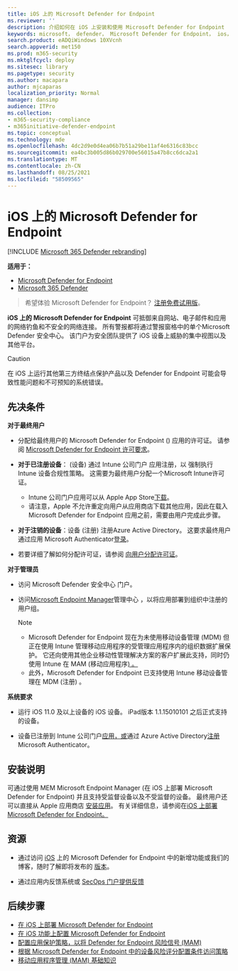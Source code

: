 ```yaml
---
title: iOS 上的 Microsoft Defender for Endpoint
ms.reviewer: ''
description: 介绍如何在 iOS 上安装和使用 Microsoft Defender for Endpoint
keywords: microsoft， defender， Microsoft Defender for Endpoint， ios， 概述， 安装， 部署， 卸载， intune
search.product: eADQiWindows 10XVcnh
search.appverid: met150
ms.prod: m365-security
ms.mktglfcycl: deploy
ms.sitesec: library
ms.pagetype: security
ms.author: macapara
author: mjcaparas
localization_priority: Normal
manager: dansimp
audience: ITPro
ms.collection:
- m365-security-compliance
- m365initiative-defender-endpoint
ms.topic: conceptual
ms.technology: mde
ms.openlocfilehash: 4dc2d9e0d4ea06b7b51a29be11af4e6316c83bcc
ms.sourcegitcommit: ea4bc3b005d86b029700e56015a47b8cc6dca2a1
ms.translationtype: MT
ms.contentlocale: zh-CN
ms.lasthandoff: 08/25/2021
ms.locfileid: "58509565"
---
```

# <a name="microsoft-defender-for-endpoint-on-ios"></a>iOS 上的 Microsoft Defender for Endpoint

[!INCLUDE [Microsoft 365 Defender rebranding](../../includes/microsoft-defender.md)]

**适用于：**
- [Microsoft Defender for Endpoint](https://go.microsoft.com/fwlink/p/?linkid=2154037)
- [Microsoft 365 Defender](https://go.microsoft.com/fwlink/?linkid=2118804)

> 希望体验 Microsoft Defender for Endpoint？ [注册免费试用版](https://signup.microsoft.com/create-account/signup?products=7f379fee-c4f9-4278-b0a1-e4c8c2fcdf7e&ru=https://aka.ms/MDEp2OpenTrial?ocid=docs-wdatp-exposedapis-abovefoldlink)。

**iOS 上的 Microsoft Defender for Endpoint** 可抵御来自网站、电子邮件和应用的网络钓鱼和不安全的网络连接。 所有警报都将通过警报窗格中的单个Microsoft Defender 安全中心。 该门户为安全团队提供了 iOS 设备上威胁的集中视图以及其他平台。

> [!CAUTION]
> 在 iOS 上运行其他第三方终结点保护产品以及 Defender for Endpoint 可能会导致性能问题和不可预知的系统错误。

## <a name="pre-requisites"></a>先决条件

**对于最终用户**

- 分配给最终用户的 Microsoft Defender for Endpoint () 应用的许可证。 请参阅 [Microsoft Defender for Endpoint 许可要求](/microsoft-365/security/defender-endpoint/minimum-requirements#licensing-requirements)。

- **对于已注册设备**： (设备) 通过 Intune 公司门户 应用注册，以 [](/mem/intune/user-help/enroll-your-device-in-intune-ios)强制执行 Intune 设备合规性策略。 这需要为最终用户分配一个Microsoft Intune许可证。
    - Intune 公司门户应用可以从 Apple App Store[下载](https://apps.apple.com/us/app/intune-company-portal/id719171358)。
    - 请注意，Apple 不允许重定向用户从应用商店下载其他应用，因此在载入 Microsoft Defender for Endpoint 应用之前，需要由用户完成此步骤。

- **对于注销的设备**：设备 (注册) 注册Azure Active Directory。 这要求最终用户通过应用 Microsoft Authenticator[登录](https://apps.apple.com/app/microsoft-authenticator/id983156458)。

- 若要详细了解如何分配许可证，请参阅 [向用户分配许可证](/azure/active-directory/users-groups-roles/licensing-groups-assign)。

**对于管理员**

- 访问 Microsoft Defender 安全中心 门户。

- 访问[Microsoft Endpoint Manager](https://go.microsoft.com/fwlink/?linkid=2109431)管理中心 ，以将应用部署到组织中注册的用户组。

    > [!NOTE]
    > - Microsoft Defender for Endpoint 现在为未使用移动设备管理 (MDM) 但正在使用 Intune 管理移动应用程序的受管理应用程序内的组织数据扩展保护。 它还向使用其他企业移动性管理解决方案的客户扩展此支持，同时仍使用 Intune 在 MAM (移动应用程序[) 。 ](/mem/intune/apps/mam-faq)
    > - 此外，Microsoft Defender for Endpoint 已支持使用 Intune 移动设备管理在 MDM (注册) 。  

**系统要求**

- 运行 iOS 11.0 及以上设备的 iOS 设备。 iPad版本 1.1.15010101 之后正式支持的设备。

- 设备已注册到 Intune 公司门户[应用，或](https://apps.apple.com/us/app/intune-company-portal/id719171358)通过 Azure Active Directory[注册](https://apps.apple.com/app/microsoft-authenticator/id983156458)Microsoft Authenticator。

## <a name="installation-instructions"></a>安装说明

可通过使用 MEM Microsoft Endpoint Manager (在 iOS 上部署 Microsoft Defender for Endpoint) 并且支持受监督设备以及不受监督的设备。 最终用户还可以直接从 Apple 应用商店 [安装应用](https://aka.ms/mdatpiosappstore)。
有关详细信息，请参阅在[iOS 上部署 Microsoft Defender for Endpoint。](ios-install.md)

## <a name="resources"></a>资源

- 通过访问 [iOS](ios-whatsnew.md) 上的 Microsoft Defender for Endpoint 中的新增功能或我们的博客，随时了解即将发布的 [版本](https://techcommunity.microsoft.com/t5/microsoft-defender-atp/bg-p/MicrosoftDefenderATPBlog/label-name/iOS)。

- 通过应用内反馈系统或 [SecOps 门户提供反馈](https://securitycenter.microsoft.com)

## <a name="next-steps"></a>后续步骤

- [在 iOS 上部署 Microsoft Defender for Endpoint](ios-install.md)
- [在 iOS 功能上配置 Microsoft Defender for Endpoint](ios-configure-features.md)
- [配置应用保护策略，以将 Defender for Endpoint 风险信号 (MAM) ](ios-install-unmanaged.md)
- [根据 Microsoft Defender for Endpoint 中的设备风险评分配置条件访问策略](ios-configure-features.md#conditional-access-with-defender-for-endpoint-on-ios)
- [移动应用程序管理 (MAM) 基础知识](/mem/intune/apps/app-management#mobile-application-management-mam-basics)
